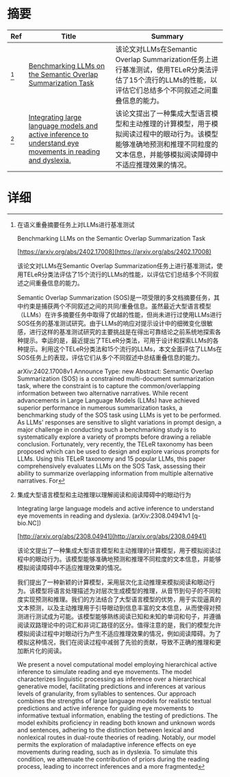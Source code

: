 # 摘要

| Ref | Title | Summary |
| --- | --- | --- |
| [^1] | [Benchmarking LLMs on the Semantic Overlap Summarization Task](https://arxiv.org/abs/2402.17008) | 该论文对LLMs在Semantic Overlap Summarization任务上进行基准测试，使用TELeR分类法评估了15个流行的LLMs的性能，以评估它们总结多个不同叙述之间重叠信息的能力。 |
| [^2] | [Integrating large language models and active inference to understand eye movements in reading and dyslexia.](http://arxiv.org/abs/2308.04941) | 该论文提出了一种集成大型语言模型和主动推理的计算模型，用于模拟阅读过程中的眼动行为。该模型能够准确地预测和推理不同粒度的文本信息，并能够模拟阅读障碍中不适应推理效果的情况。 |

# 详细

[^1]: 在语义重叠摘要任务上对LLMs进行基准测试

    Benchmarking LLMs on the Semantic Overlap Summarization Task

    [https://arxiv.org/abs/2402.17008](https://arxiv.org/abs/2402.17008)

    该论文对LLMs在Semantic Overlap Summarization任务上进行基准测试，使用TELeR分类法评估了15个流行的LLMs的性能，以评估它们总结多个不同叙述之间重叠信息的能力。

    

    Semantic Overlap Summarization (SOS)是一项受限的多文档摘要任务，其中约束是捕获两个不同叙述之间的共同/重叠信息。虽然最近大型语言模型（LLMs）在许多摘要任务中取得了优越的性能，但尚未进行过使用LLMs进行SOS任务的基准测试研究。由于LLMs的响应对提示设计中的细微变化很敏感，进行这样的基准测试研究的主要挑战是在得出可靠结论之前系统地探索各种提示。幸运的是，最近提出了TELeR分类法，可用于设计和探索LLMs的各种提示。利用这个TELeR分类法和15个流行的LLMs，本文全面评估了LLMs在SOS任务上的表现，评估它们从多个不同叙述中总结重叠信息的能力。

    arXiv:2402.17008v1 Announce Type: new  Abstract: Semantic Overlap Summarization (SOS) is a constrained multi-document summarization task, where the constraint is to capture the common/overlapping information between two alternative narratives. While recent advancements in Large Language Models (LLMs) have achieved superior performance in numerous summarization tasks, a benchmarking study of the SOS task using LLMs is yet to be performed. As LLMs' responses are sensitive to slight variations in prompt design, a major challenge in conducting such a benchmarking study is to systematically explore a variety of prompts before drawing a reliable conclusion. Fortunately, very recently, the TELeR taxonomy has been proposed which can be used to design and explore various prompts for LLMs. Using this TELeR taxonomy and 15 popular LLMs, this paper comprehensively evaluates LLMs on the SOS Task, assessing their ability to summarize overlapping information from multiple alternative narratives. For 
    
[^2]: 集成大型语言模型和主动推理以理解阅读和阅读障碍中的眼动行为

    Integrating large language models and active inference to understand eye movements in reading and dyslexia. (arXiv:2308.04941v1 [q-bio.NC])

    [http://arxiv.org/abs/2308.04941](http://arxiv.org/abs/2308.04941)

    该论文提出了一种集成大型语言模型和主动推理的计算模型，用于模拟阅读过程中的眼动行为。该模型能够准确地预测和推理不同粒度的文本信息，并能够模拟阅读障碍中不适应推理效果的情况。

    

    我们提出了一种新颖的计算模型，采用层次化主动推理来模拟阅读和眼动行为。该模型将语言处理描述为对层次生成模型的推理，从音节到句子的不同粒度实现预测和推理。我们的方法结合了大型语言模型的优势，用于实现逼真的文本预测，以及主动推理用于引导眼动到信息丰富的文本信息，从而使得对预测进行测试成为可能。该模型能够熟练阅读已知和未知的单词和句子，并遵循阅读双路理论中的词汇和非词汇路径的区分。值得注意的是，我们的模型允许模拟阅读过程中对眼动行为产生不适应推理效果的情况，例如阅读障碍。为了模拟这种情况，我们在阅读过程中减弱了先验的贡献，导致不正确的推理和更加断片化的阅读。

    We present a novel computational model employing hierarchical active inference to simulate reading and eye movements. The model characterizes linguistic processing as inference over a hierarchical generative model, facilitating predictions and inferences at various levels of granularity, from syllables to sentences.  Our approach combines the strengths of large language models for realistic textual predictions and active inference for guiding eye movements to informative textual information, enabling the testing of predictions. The model exhibits proficiency in reading both known and unknown words and sentences, adhering to the distinction between lexical and nonlexical routes in dual-route theories of reading. Notably, our model permits the exploration of maladaptive inference effects on eye movements during reading, such as in dyslexia. To simulate this condition, we attenuate the contribution of priors during the reading process, leading to incorrect inferences and a more fragmented
    

